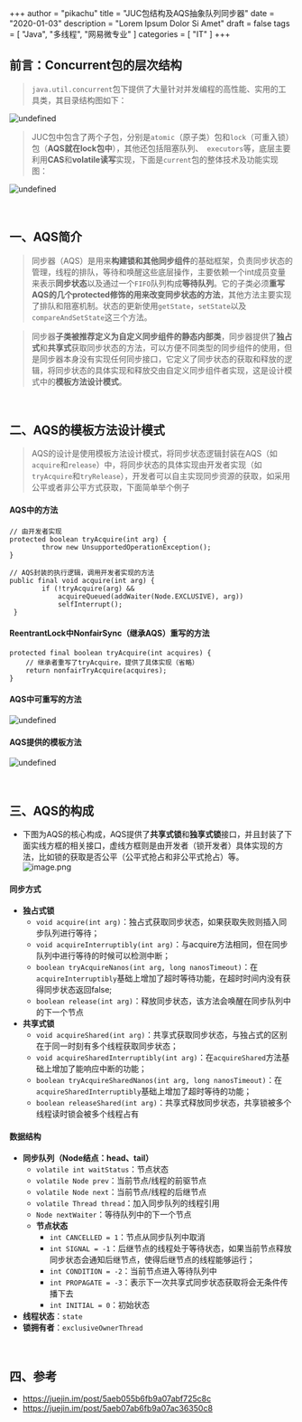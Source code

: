 +++
author = "pikachu"
title = "JUC包结构及AQS抽象队列同步器"
date = "2020-01-03"
description = "Lorem Ipsum Dolor Si Amet"
draft = false
tags = [
    "Java",
    "多线程",
    "网易微专业"
]
categories = [
    "IT"
]
+++

## 前言：Concurrent包的层次结构
> `java.util.concurrent`包下提供了大量针对并发编程的高性能、实用的工具类，其目录结构图如下：

![undefined](http://ww1.sinaimg.cn/mw690/0061iV1igy1gakyd35arej30b70b80sy.jpg)

> JUC包中包含了两个子包，分别是`atomic`（原子类）包和`lock`（可重入锁）包（**AQS就在lock包中**），其他还包括阻塞队列、`
executors`等，底层主要利用**CAS**和**volatile读写**实现，下面是`current`包的整体技术及功能实现图：

![undefined](http://ww1.sinaimg.cn/mw690/0061iV1igy1gakyhoj7aej30mu0dc0ss.jpg)

&nbsp;

## 一、AQS简介
> 同步器（AQS）是用来**构建锁和其他同步组件**的基础框架，负责同步状态的管理，线程的排队，等待和唤醒这些底层操作，主要依赖一个int成员变量来表示**同步状态**以及通过一个`FIFO`队列构成**等待队列**。它的子类必须**重写AQS的几个protected修饰的用来改变同步状态的方法**，其他方法主要实现了排队和阻塞机制。状态的更新使用`getState`，`setState`以及`compareAndSetState`这三个方法。

> 同步器**子类被推荐定义为自定义同步组件的静态内部类**，同步器提供了**独占式**和**共享式**获取同步状态的方法，可以方便不同类型的同步组件的使用，但是同步器本身没有实现任何同步接口，它定义了同步状态的获取和释放的逻辑，将同步状态的具体实现和释放交由自定义同步组件者实现，这是设计模式中的**模板方法设计模式**。

&nbsp;

## 二、AQS的模板方法设计模式
> AQS的设计是使用模板方法设计模式，将同步状态逻辑封装在AQS（如`acquire`和`release`）中，将同步状态的具体实现由开发者实现（如`tryAcquire`和`tryRelease`），开发者可以自主实现同步资源的获取，如采用公平或者非公平方式获取，下面简单举个例子

#### AQS中的方法
```
// 由开发者实现
protected boolean tryAcquire(int arg) {
        throw new UnsupportedOperationException();
}

// AQS封装的执行逻辑，调用开发者实现的方法
public final void acquire(int arg) {
        if (!tryAcquire(arg) &&
            acquireQueued(addWaiter(Node.EXCLUSIVE), arg))
            selfInterrupt();
 }

```

#### ReentrantLock中NonfairSync（继承AQS）重写的方法
```
protected final boolean tryAcquire(int acquires) {
	// 继承者重写了tryAcquire，提供了具体实现（省略）
    return nonfairTryAcquire(acquires);
}
```

#### AQS中可重写的方法
![undefined](http://ww1.sinaimg.cn/mw690/0061iV1igy1gakmixncwbj30s60btwf3.jpg)

#### AQS提供的模板方法
![undefined](http://ww1.sinaimg.cn/mw690/0061iV1igy1gakmlh8gxtj30s80gxgn1.jpg)

&nbsp;

## 三、AQS的构成
- 下图为AQS的核心构成，AQS提供了**共享式锁**和**独享式锁**接口，并且封装了下面实线方框的相关接口，虚线方框则是由开发者（锁开发者）具体实现的方法，比如锁的获取是否公平（公平式抢占和非公平式抢占）等。
![image.png](http://ww1.sinaimg.cn/mw690/0061iV1igy1gakmtk1ml6j30ma0b574w.jpg)

#### 同步方式
- **独占式锁**
	- `void acquire(int arg)`：独占式获取同步状态，如果获取失败则插入同步队列进行等待；
	- `void acquireInterruptibly(int arg)`：与acquire方法相同，但在同步队列中进行等待的时候可以检测中断；
	- `boolean tryAcquireNanos(int arg, long nanosTimeout)`：在`acquireInterruptibly`基础上增加了超时等待功能，在超时时间内没有获得同步状态返回false;
	- `boolean release(int arg)`：释放同步状态，该方法会唤醒在同步队列中的下一个节点
- **共享式锁**
	- `void acquireShared(int arg)`：共享式获取同步状态，与独占式的区别在于同一时刻有多个线程获取同步状态；
	- `void acquireSharedInterruptibly(int arg)`：在`acquireShared`方法基础上增加了能响应中断的功能；
	- `boolean tryAcquireSharedNanos(int arg, long nanosTimeout)`：在`acquireSharedInterruptibly`基础上增加了超时等待的功能；
	- `boolean releaseShared(int arg)`：共享式释放同步状态，共享锁被多个线程读时锁会被多个线程占有

#### 数据结构
- **同步队列（Node结点：head、tail）**
	- `volatile int waitStatus`：节点状态
	- `volatile Node prev`：当前节点/线程的前驱节点
	- `volatile Node next`：当前节点/线程的后继节点
	- `volatile Thread thread`：加入同步队列的线程引用
	- `Node nextWaiter`：等待队列中的下一个节点
	- **节点状态**
		- `int CANCELLED = 1`：节点从同步队列中取消
		- `int SIGNAL = -1`：后继节点的线程处于等待状态，如果当前节点释放同步状态会通知后继节点，使得后继节点的线程能够运行；
		- `int CONDITION = -2`：当前节点进入等待队列中
		- `int PROPAGATE = -3`：表示下一次共享式同步状态获取将会无条件传播下去
		- `int INITIAL = 0`：初始状态
- **线程状态**：`state`
- **锁拥有者**：`exclusiveOwnerThread`

&nbsp;

## 四、参考
- https://juejin.im/post/5aeb055b6fb9a07abf725c8c
- https://juejin.im/post/5aeb07ab6fb9a07ac36350c8